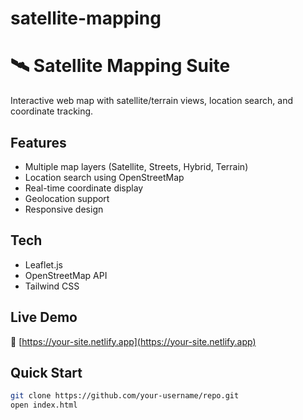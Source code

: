 # satellite-mapping

# 🛰️ Satellite Mapping Suite

Interactive web map with satellite/terrain views, location search, and coordinate tracking.

## Features
- Multiple map layers (Satellite, Streets, Hybrid, Terrain)
- Location search using OpenStreetMap
- Real-time coordinate display
- Geolocation support
- Responsive design

## Tech
- Leaflet.js
- OpenStreetMap API
- Tailwind CSS

## Live Demo
🔗 [https://your-site.netlify.app](https://your-site.netlify.app)

## Quick Start
```bash
git clone https://github.com/your-username/repo.git
open index.html
